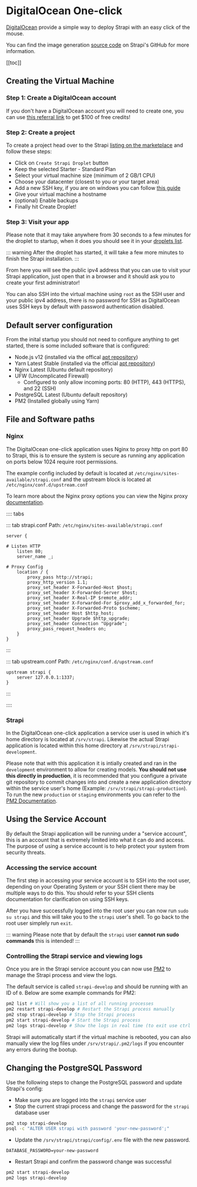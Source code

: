 # DigitalOcean One-click

[DigitalOcean](https://www.digitalocean.com/) provide a simple way to deploy Strapi with an easy click of the mouse.

You can find the image generation [source code](https://github.com/strapi/one-click-deploy/tree/master/digital-ocean) on Strapi's GitHub for more information.

[[toc]]

## Creating the Virtual Machine

### Step 1: Create a DigitalOcean account

If you don't have a DigitalOcean account you will need to create one, you can use [this referral link](https://m.do.co/c/30986c1ff595) to get \$100 of free credits!

### Step 2: Create a project

To create a project head over to the Strapi [listing on the marketplace](https://marketplace.digitalocean.com/apps/strapi) and follow these steps:

- Click on `Create Strapi Droplet` button
- Keep the selected Starter - Standard Plan
- Select your virtual machine size (minimum of 2 GB/1 CPU)
- Choose your datacenter (closest to you or your target area)
- Add a new SSH key, if you are on windows you can follow [this guide](https://www.digitalocean.com/docs/droplets/how-to/add-ssh-keys/create-with-putty/)
- Give your virtual machine a hostname
- (optional) Enable backups
- Finally hit Create Droplet!

### Step 3: Visit your app

Please note that it may take anywhere from 30 seconds to a few minutes for the droplet to startup, when it does you should see it in your [droplets list](https://cloud.digitalocean.com/droplets).

::: warning
After the droplet has started, it will take a few more minutes to finish the Strapi installation.
:::

From here you will see the public ipv4 address that you can use to visit your Strapi application, just open that in a browser and it should ask you to create your first administrator!

You can also SSH into the virtual machine using `root` as the SSH user and your public ipv4 address, there is no password for SSH as DigitalOcean uses SSH keys by default with password authentication disabled.

## Default server configuration

From the inital startup you should not need to configure anything to get started, there is some included software that is configured:

- Node.js v12 (installed via the offical [apt repository](https://github.com/nodesource/distributions/blob/master/README.md#installation-instructions))
- Yarn Latest Stable (installed via the official [apt repository](https://classic.yarnpkg.com/en/docs/install/#debian-stable))
- Nginx Latest (Ubuntu default repository)
- UFW (Uncomplicated Firewall)
  - Configured to only allow incoming ports: 80 (HTTP), 443 (HTTPS), and 22 (SSH)
- PostgreSQL Latest (Ubuntu default repository)
- PM2 (Installed globally using Yarn)

## File and Software paths

### Nginx

The DigitalOcean one-click application uses Nginx to proxy http on port 80 to Strapi, this is to ensure the system is secure as running any application on ports below 1024 require root permissions.

The example config included by default is located at `/etc/nginx/sites-available/strapi.conf` and the upstream block is located at `/etc/nginx/conf.d/upstream.conf`

To learn more about the Nginx proxy options you can view the Nginx proxy [documentation](http://nginx.org/en/docs/http/ngx_http_proxy_module.html).

:::: tabs

::: tab strapi.conf
Path: `/etc/nginx/sites-available/strapi.conf`

```
server {

# Listen HTTP
    listen 80;
    server_name _;

# Proxy Config
    location / {
        proxy_pass http://strapi;
        proxy_http_version 1.1;
        proxy_set_header X-Forwarded-Host $host;
        proxy_set_header X-Forwarded-Server $host;
        proxy_set_header X-Real-IP $remote_addr;
        proxy_set_header X-Forwarded-For $proxy_add_x_forwarded_for;
        proxy_set_header X-Forwarded-Proto $scheme;
        proxy_set_header Host $http_host;
        proxy_set_header Upgrade $http_upgrade;
        proxy_set_header Connection "Upgrade";
        proxy_pass_request_headers on;
    }
}
```

:::

::: tab upstream.conf
Path: `/etc/nginx/conf.d/upstream.conf`

```
upstream strapi {
    server 127.0.0.1:1337;
}
```

:::

::::

### Strapi

In the DigitalOcean one-click application a service user is used in which it's home directory is located at `/srv/strapi`. Likewise the actual Strapi application is located within this home directory at `/srv/strapi/strapi-development`.

Please note that with this application it is intially created and ran in the `development` environment to allow for creating models. **You should not use this directly in production**, it is recommended that you configure a private git repository to commit changes into and create a new application directory within the service user's home (Example: `/srv/strapi/strapi-production`). To run the new `production` or `staging` environments you can refer to the [PM2 Documentation](https://pm2.keymetrics.io/docs/usage/quick-start/#managing-processes).

## Using the Service Account

By default the Strapi application will be running under a "service account", this is an account that is extremely limited into what it can do and access. The purpose of using a service account is to help protect your system from security threats.

### Accessing the service account

The first step in accessing your service account is to SSH into the root user, depending on your Operating System or your SSH client there may be multiple ways to do this. You should refer to your SSH clients documentation for clarification on using SSH keys.

After you have successfully logged into the root user you can now run `sudo su strapi` and this will take you to the `strapi` user's shell. To go back to the root user simplely run `exit`.

::: warning
Please note that by default the `strapi` user **cannot run sudo commands** this is intended!
:::

### Controlling the Strapi service and viewing logs

Once you are in the Strapi service account you can now use [PM2](https://pm2.keymetrics.io/docs/usage/quick-start/#managing-processes) to manage the Strapi process and view the logs.

The default service is called `strapi-develop` and should be running with an ID of `0`. Below are some example commands for PM2:

```bash
pm2 list # Will show you a list of all running processes
pm2 restart strapi-develop # Restart the Strapi process manually
pm2 stop strapi-develop # Stop the Strapi process
pm2 start strapi-develop # Start the Strapi process
pm2 logs strapi-develop # Show the logs in real time (to exit use ctrl +c)
```

Strapi will automatically start if the virtual machine is rebooted, you can also manually view the log files under `/srv/strapi/.pm2/logs` if you encounter any errors during the bootup.

## Changing the PostgreSQL Password

Use the following steps to change the PostgreSQL password and update Strapi's config:

- Make sure you are logged into the `strapi` service user
- Stop the current strapi process and change the password for the `strapi` database user

```bash
pm2 stop strapi-develop
psql -c "ALTER USER strapi with password 'your-new-password';"
```

- Update the `/srv/strapi/strapi/config/.env` file with the new password.

```
DATABASE_PASSWORD=your-new-password
```

- Restart Strapi and confirm the password change was successful

```bash
pm2 start strapi-develop
pm2 logs strapi-develop
```

